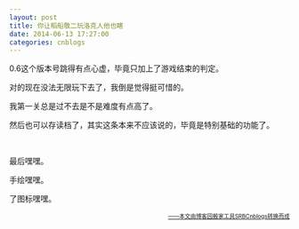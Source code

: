 ```yaml
---
layout: post
title: 你让稻船敬二玩洛克人他也瞎
date: 2014-06-13 17:27:00
categories: cnblogs
---
```


<p>0.6这个版本号跳得有点心虚，毕竟只加上了游戏结束的判定。</p>
<p>对的现在没法无限玩下去了，我倒是觉得挺可惜的。</p>
<p>我第一关总是过不去是不是难度有点高了。</p>
<p>然后也可以存读档了，其实这条本来不应该说的，毕竟是特别基础的功能了。</p>
<p>&nbsp;</p>
<p>最后嘿嘿。</p>
<p>手绘嘿嘿。</p>
<p>了图标嘿嘿。</p>

<div align=right><a href="https://github.com/mlxy/SRBCnblogs"><font size=1>——本文由博客园搬家工具SRBCnblogs转换而成</font></a></div>